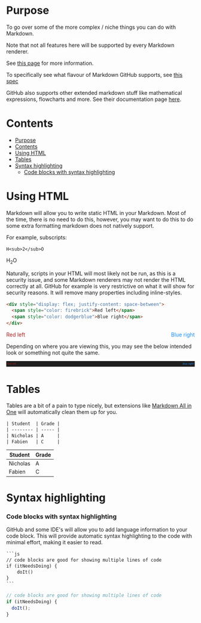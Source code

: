 # Purpose

To go over some of the more complex / niche things you can do with Markdown.

Note that not all features here will be supported by every Markdown renderer.

See [this page](https://www.markdownguide.org/extended-syntax/) for more information.

To specifically see what flavour of Markdown GitHub supports, see [this spec](https://github.github.com/gfm/)

GitHub also supports other extended markdown stuff like mathematical expressions, flowcharts and more. See their documentation page [here](https://docs.github.com/en/get-started/writing-on-github/working-with-advanced-formatting).

# Contents

- [Purpose](#purpose)
- [Contents](#contents)
- [Using HTML](#using-html)
- [Tables](#tables)
- [Syntax highlighting](#syntax-highlighting)
    - [Code blocks with syntax highlighting](#code-blocks-with-syntax-highlighting)

# Using HTML

Markdown will allow you to write static HTML in your Markdown. Most of the time, there is no need to do this, however, you may want to do this to do some extra formatting markdown does not natively support.

For example, subscripts:

```
H<sub>2</sub>O
```

H<sub>2</sub>O

Naturally, scripts in your HTML will most likely not be run, as this is a security issue, and some Markdown renderers may not render the HTML correctly at all. GitHub for example is very restrictive on what it will show for security reasons. It will remove many properties including inline-styles.

```html
<div style="display: flex; justify-content: space-between">
  <span style="color: firebrick">Red left</span>
  <span style="color: dodgerblue">Blue right</span>
</div>
```

<div style="display: flex; justify-content: space-between">
    <span style="color: firebrick">Red left</span>
    <span style="color: dodgerblue">Blue right</span>
</div>

Depending on where you are viewing this, you may see the below intended look or something not quite the same.

![Expected HTML result](images/HtmlExpected.png)

# Tables

Tables are a bit of a pain to type nicely, but extensions like [Markdown All in One](https://marketplace.visualstudio.com/items?itemName=yzhang.markdown-all-in-one) will automatically clean them up for you.

```
| Student  | Grade |
| -------- | ----- |
| Nicholas | A     |
| Fabien   | C     |
```

| Student  | Grade |
| -------- | ----- |
| Nicholas | A     |
| Fabien   | C     |

# Syntax highlighting

### Code blocks with syntax highlighting

GitHub and some IDE's will allow you to add language information to your code block. This will provide automatic syntax highlighting to the code with minimal effort, making it easier to read.

````
```js
// code blocks are good for showing multiple lines of code
if (itNeedsDoing) {
    doIt()
}
```
````

```js
// code blocks are good for showing multiple lines of code
if (itNeedsDoing) {
  doIt();
}
```
